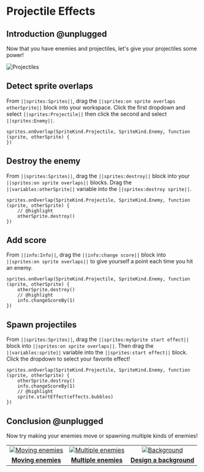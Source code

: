 # Projectile Effects

## Introduction @unplugged

Now that you have enemies and projectiles, let's give your projectiles some power!

![Projectiles](/static/recipes/shark-splash/03-projectiles.gif)

## Detect sprite overlaps

From ``||sprites:Sprites||``, drag the ``||sprites:on sprite overlaps otherSprite||`` block into your workspace. Click the first dropdown and select ``||sprites:Projectile||`` then click the second and select  ``||sprites:Enemy||``.

```blocks
sprites.onOverlap(SpriteKind.Projectile, SpriteKind.Enemy, function (sprite, otherSprite) {
})
```

## Destroy the enemy

From ``||sprites:Sprites||``, drag the ``||sprites:destroy||`` block into your ``||sprites:on sprite overlaps||`` blocks. Drag the ``||variables:otherSprite||`` variable into the ``||sprites:destroy sprite||``.

```blocks
sprites.onOverlap(SpriteKind.Projectile, SpriteKind.Enemy, function (sprite, otherSprite) {
    // @highlight
    otherSprite.destroy()
})
```

## Add score

From ``||info:Info||``, drag the ``||info:change score||`` block into ``||sprites:on sprite overlaps||`` to give yourself a point each time you hit an enemy.

```blocks
sprites.onOverlap(SpriteKind.Projectile, SpriteKind.Enemy, function (sprite, otherSprite) {
    otherSprite.destroy()
    // @highlight
    info.changeScoreBy(1)
})
```

## Spawn projectiles

From ``||sprites:Sprites||``, drag the ``||sprites:mySprite start effect||`` block into ``||sprites:on sprite overlaps||``. Then drag the ``||variables:sprite||`` variable into the ``||sprites:start effect||`` block. Click the dropdown to select your favorite effect!


```blocks
sprites.onOverlap(SpriteKind.Projectile, SpriteKind.Enemy, function (sprite, otherSprite) {
    otherSprite.destroy()
    info.changeScoreBy(1)
    // @highlight
    sprite.startEffect(effects.bubbles)
})
```

## Conclusion @unplugged

Now try making your enemies move or spawning multiple kinds of enemies!

|      |      |      |
|:----:|:----:|:----:|
|  [![Moving enemies](/static/recipes/shark-spalsh/02-A-enemies.gif)](#recipe:/recipes/shark-splash/02-A-enemies)  | [![Multiple enemies](/static/recipes/shark-splash/02-B-enemies.gif)](#recipe:/recipes/shark-splash/02-B-enemies) | [![Background](/static/recipes/shark-splash/04-background.png)](#recipe:/recipes/04-background) |
| [**Moving enemies**](#recipe:/recipes/shark-splash/02-A-enemies)| [**Multiple enemies**](#recipe:/recipes/shark-splash/02-B-enemies) | [**Design a background**](#recipe:/recipes/shark-splash/04-background) |